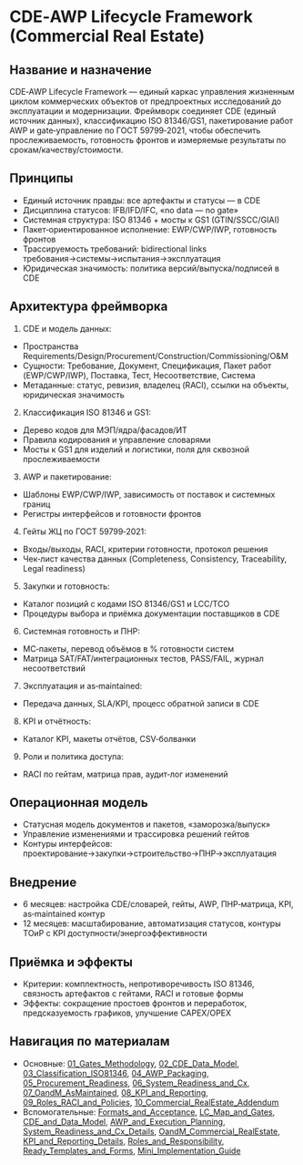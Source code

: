 # CDE‑AWP Lifecycle Framework (Commercial Real Estate)

## Название и назначение
CDE‑AWP Lifecycle Framework — единый каркас управления жизненным циклом коммерческих объектов от предпроектных исследований до эксплуатации и модернизации. Фреймворк соединяет CDE (единый источник данных), классификацию ISO 81346/GS1, пакетирование работ AWP и gate‑управление по ГОСТ 59799‑2021, чтобы обеспечить прослеживаемость, готовность фронтов и измеряемые результаты по срокам/качеству/стоимости.

## Принципы
- Единый источник правды: все артефакты и статусы — в CDE
- Дисциплина статусов: IFB/IFD/IFC, «no data — no gate»
- Системная структура: ISO 81346 + мосты к GS1 (GTIN/SSCC/GIAI)
- Пакет‑ориентированное исполнение: EWP/CWP/IWP, готовность фронтов
- Трассируемость требований: bidirectional links требования→системы→испытания→эксплуатация
- Юридическая значимость: политика версий/выпуска/подписей в CDE

## Архитектура фреймворка
1) CDE и модель данных:
- Пространства Requirements/Design/Procurement/Construction/Commissioning/O&M
- Сущности: Требование, Документ, Спецификация, Пакет работ (EWP/CWP/IWP), Поставка, Тест, Несоответствие, Система
- Метаданные: статус, ревизия, владелец (RACI), ссылки на объекты, юридическая значимость

2) Классификация ISO 81346 и GS1:
- Дерево кодов для МЭП/ядра/фасадов/ИТ
- Правила кодирования и управление словарями
- Мосты к GS1 для изделий и логистики, поля для сквозной прослеживаемости

3) AWP и пакетирование:
- Шаблоны EWP/CWP/IWP, зависимость от поставок и системных границ
- Регистры интерфейсов и готовности фронтов

4) Гейты ЖЦ по ГОСТ 59799‑2021:
- Входы/выходы, RACI, критерии готовности, протокол решения
- Чек‑лист качества данных (Completeness, Consistency, Traceability, Legal readiness)

5) Закупки и готовность:
- Каталог позиций с кодами ISO 81346/GS1 и LCC/TCO
- Процедуры выбора и приёмка документации поставщиков в CDE

6) Системная готовность и ПНР:
- MC‑пакеты, перевод объёмов в % готовности систем
- Матрица SAT/FAT/интеграционных тестов, PASS/FAIL, журнал несоответствий

7) Эксплуатация и as‑maintained:
- Передача данных, SLA/KPI, процесс обратной записи в CDE

8) KPI и отчётность:
- Каталог KPI, макеты отчётов, CSV‑болванки

9) Роли и политика доступа:
- RACI по гейтам, матрица прав, аудит‑лог изменений

## Операционная модель
- Статусная модель документов и пакетов, «заморозка/выпуск»
- Управление изменениями и трассировка решений гейтов
- Контуры интерфейсов: проектирование→закупки→строительство→ПНР→эксплуатация

## Внедрение
- 6 месяцев: настройка CDE/словарей, гейты, AWP, ПНР‑матрица, KPI, as‑maintained контур
- 12 месяцев: масштабирование, автоматизация статусов, контуры ТОиР с KPI доступности/энергоэффективности

## Приёмка и эффекты
- Критерии: комплектность, непротиворечивость ISO 81346, связность артефактов с гейтами, RACI и готовые формы
- Эффекты: сокращение простоев фронтов и переработок, предсказуемость графиков, улучшение CAPEX/OPEX

## Навигация по материалам
- Основные: [01_Gates_Methodology](01_Gates_Methodology.md), [02_CDE_Data_Model](02_CDE_Data_Model.md), [03_Classification_ISO81346](03_Classification_ISO81346.md), [04_AWP_Packaging](04_AWP_Packaging.md), [05_Procurement_Readiness](05_Procurement_Readiness.md), [06_System_Readiness_and_Cx](06_System_Readiness_and_Cx.md), [07_OandM_AsMaintained](07_OandM_AsMaintained.md), [08_KPI_and_Reporting](08_KPI_and_Reporting.md), [09_Roles_RACI_and_Policies](09_Roles_RACI_and_Policies.md), [10_Commercial_RealEstate_Addendum](10_Commercial_RealEstate_Addendum.md)
- Вспомогательные: [Formats_and_Acceptance](Formats_and_Acceptance.md), [LC_Map_and_Gates](LC_Map_and_Gates.md), [CDE_and_Data_Model](CDE_and_Data_Model.md), [AWP_and_Execution_Planning](AWP_and_Execution_Planning.md), [System_Readiness_and_Cx_Details](System_Readiness_and_Cx_Details.md), [OandM_Commercial_RealEstate](OandM_Commercial_RealEstate.md), [KPI_and_Reporting_Details](KPI_and_Reporting_Details.md), [Roles_and_Responsibility](Roles_and_Responsibility.md), [Ready_Templates_and_Forms](Ready_Templates_and_Forms.md), [Mini_Implementation_Guide](Mini_Implementation_Guide.md)
